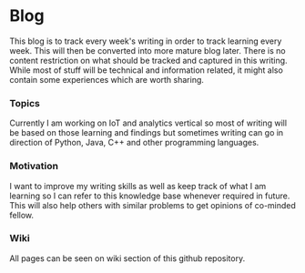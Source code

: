 # Blog
This blog is to track every week's writing in order to track learning every week. This will then be converted into more mature blog later.
There is no content restriction on what should be tracked and captured in this writing. While most of stuff will be technical and information related, it might also contain some experiences which are worth sharing.

### Topics
Currently I am working on IoT and analytics vertical so most of writing will be based on those learning and findings but sometimes writing can go in direction of Python, Java, C++ and other programming languages.

### Motivation
I want to improve my writing skills as well as keep track of what I am learning so I can refer to this knowledge base whenever required in future. This will also help others with similar problems to get opinions of co-minded fellow.

### Wiki
All pages can be seen on wiki section of this github repository. 
